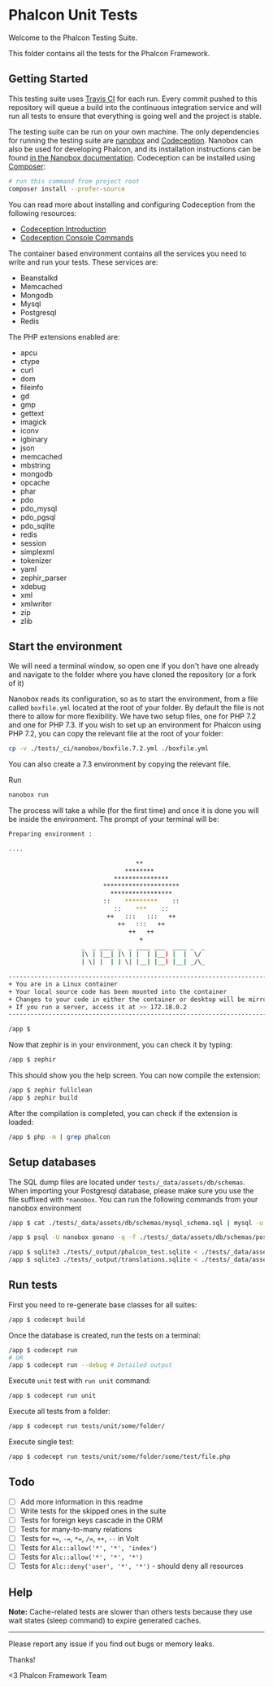 # Phalcon Unit Tests

Welcome to the Phalcon Testing Suite.

This folder contains all the tests for the Phalcon Framework. 

## Getting Started

This testing suite uses [Travis CI][0] for each run. Every commit pushed to this repository will queue a build into the continuous integration service and will run all tests to ensure that everything is going well and the project is stable.

The testing suite can be run on your own machine. The only dependencies for running the testing suite are [nanobox][9] and [Codeception][1]. Nanobox can also be used for developing Phalcon, and its installation instructions can be found [in the Nanobox documentation][10]. Codeception can be installed using [Composer][6]:

```sh
# run this command from project root
composer install --prefer-source
```

You can read more about installing and configuring Codeception from the following resources:

- [Codeception Introduction][2]
- [Codeception Console Commands][3]

The container based environment contains all the services you need to write and run your tests. These services are:
- Beanstalkd
- Memcached
- Mongodb
- Mysql
- Postgresql
- Redis

The PHP extensions enabled are:
- apcu
- ctype
- curl
- dom
- fileinfo
- gd
- gmp
- gettext
- imagick
- iconv
- igbinary
- json
- memcached
- mbstring
- mongodb
- opcache
- phar
- pdo
- pdo_mysql
- pdo_pgsql
- pdo_sqlite
- redis
- session
- simplexml
- tokenizer
- yaml
- zephir_parser
- xdebug
- xml
- xmlwriter
- zip
- zlib

## Start the environment
We will need a terminal window, so open one if you don't have one already and navigate to the folder where you have cloned the repository (or a fork of it)

Nanobox reads its configuration, so as to start the environment, from a file called `boxfile.yml` located at the root of your folder. By default the file is not there to allow for more flexibility. We have two setup files, one for PHP 7.2 and one for PHP 7.3. If you wish to set up an environment for Phalcon using PHP 7.2, you can copy the relevant file at the root of your folder:

```bash
cp -v ./tests/_ci/nanobox/boxfile.7.2.yml ./boxfile.yml
```

You can also create a 7.3 environment by copying the relevant file.

Run
```bash
nanobox run
```

The process will take a while (for the first time) and once it is done you will be inside the environment. The prompt of your terminal will be:

```bash
Preparing environment :

....

                                   **
                                ********
                             ***************
                          *********************
                            *****************
                          ::    *********    ::
                             ::    ***    ::
                           ++   :::   :::   ++
                              ++   :::   ++
                                 ++   ++
                                    +
                    _  _ ____ _  _ ____ ___  ____ _  _
                    |\ | |__| |\ | |  | |__) |  |  \/
                    | \| |  | | \| |__| |__) |__| _/\_

--------------------------------------------------------------------------------
+ You are in a Linux container
+ Your local source code has been mounted into the container
+ Changes to your code in either the container or desktop will be mirrored
+ If you run a server, access it at >> 172.18.0.2
--------------------------------------------------------------------------------

/app $
```

Now that zephir is in your environment, you can check it by typing:
```bash
/app $ zephir
```

This should show you the help screen. You can now compile the extension:
```bash
/app $ zephir fullclean
/app $ zephir build

```

After the compilation is completed, you can check if the extension is loaded:
```bash
/app $ php -m | grep phalcon
```

## Setup databases
The SQL dump files are located under `tests/_data/assets/db/schemas`. When importing your Postgresql database, please make sure you use the file suffixed with `*nanobox`. You can run the following commands from your nanobox environment

```sh
/app $ cat ./tests/_data/assets/db/schemas/mysql_schema.sql | mysql -u root gonano

/app $ psql -U nanobox gonano -q -f ./tests/_data/assets/db/schemas/postgresql_schema.sql

/app $ sqlite3 ./tests/_output/phalcon_test.sqlite < ./tests/_data/assets/db/schemas/sqlite_schema.sql
/app $ sqlite3 ./tests/_output/translations.sqlite < ./tests/_data/assets/db/schemas/sqlite_translations_schema.sql
```

## Run tests

First you need to re-generate base classes for all suites:

```sh
/app $ codecept build
```

Once the database is created, run the tests on a terminal:

```sh
/app $ codecept run
# OR
/app $ codecept run --debug # Detailed output
```

Execute `unit` test with `run unit` command:

```sh
/app $ codecept run unit
```

Execute all tests from a folder:

```sh
/app $ codecept run tests/unit/some/folder/
```

Execute single test:

```sh
/app $ codecept run tests/unit/some/folder/some/test/file.php
```

## Todo
- [ ] Add more information in this readme
- [ ] Write tests for the skipped ones in the suite
- [ ] Tests for foreign keys cascade in the ORM
- [ ] Tests for many-to-many relations
- [ ] Tests for `+=`, `-=`, `*=`, `/=`, `++`, `--` in Volt
- [ ] Tests for `Alc::allow('*', '*', 'index')`
- [ ] Tests for `Alc::allow('*', '*', '*')`
- [ ] Tests for `Alc::deny('user', '*', '*')` - should deny all resources

## Help

**Note:** Cache-related tests are slower than others tests because they use wait states (sleep command) to expire generated caches.

<hr>
Please report any issue if you find out bugs or memory leaks.


Thanks!

<3 Phalcon Framework Team

[0]: https://travis-ci.org/
[1]: http://codeception.com/
[2]: http://codeception.com/docs/01-Introduction
[3]: http://codeception.com/docs/reference/Commands
[6]: http://getcomposer.org
[7]: https://github.com/phalcon/cphalcon/tree/master/tests/_proxies
[8]: https://wiki.archlinux.org/index.php/Environment_variables
[9]: https://nanobox.io/
[10]: https://docs.nanobox.io/install/
